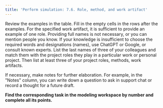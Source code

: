 ```yaml
---
title: 'Perform simulation: 7.6. Role, method, and work artifact'
---
```


Review the examples in the table. Fill in the empty cells in the rows after the examples. For the specified work artifact, it is sufficient to provide an example of one role. Providing full names is not necessary, or you can mention people you know. If your knowledge is insufficient to choose the required words and designations (names), use ChatGPT or Google, or consult known experts. List the last names of three of your colleagues and match them with the project roles they play in a particular work or personal project. Then list at least three of your project roles, methods, work artifacts.

If necessary, make notes for further elaboration. For example, in the "Notes" column, you can write down a question to ask in support chat or record a thought for a future draft.

**Find the corresponding task in the modeling workspace by number and complete all its points.**
